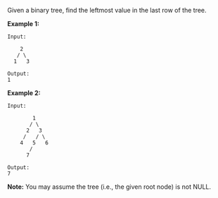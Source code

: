 Given a binary tree, find the leftmost value in the last row of the tree.

**Example 1:**
```
Input:

    2
   / \
  1   3

Output:
1
```
**Example 2:**
```
Input:

        1
       / \
      2   3
     /   / \
    4   5   6
       /
      7

Output:
7
```
**Note:** You may assume the tree (i.e., the given root node) is not NULL.

